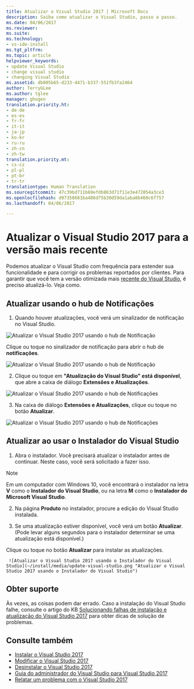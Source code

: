 ```yaml
---
title: Atualizar o Visual Studio 2017 | Microsoft Docs
description: Saiba como atualizar o Visual Studio, passo a passo.
ms.date: 04/06/2017
ms.reviewer: 
ms.suite: 
ms.technology:
- vs-ide-install
ms.tgt_pltfrm: 
ms.topic: article
helpviewer_keywords:
- update Visual Studio
- change visual studio
- changing Visual Studio
ms.assetid: db005b65-d233-4471-b337-551fb3fa2464
author: TerryGLee
ms.author: tglee
manager: ghogen
translation.priority.ht:
- de-de
- es-es
- fr-fr
- it-it
- ja-jp
- ko-kr
- ru-ru
- zh-cn
- zh-tw
translation.priority.mt:
- cs-cz
- pl-pl
- pt-br
- tr-tr
translationtype: Human Translation
ms.sourcegitcommit: 47c39bd711b69efdb863d71f11e3e472054a3ce3
ms.openlocfilehash: d97358681ba486d75b30d59da1aba8b460c6f757
ms.lasthandoff: 04/06/2017

---
```

# <a name="update-visual-studio-2017-to-the-most-recent-release"></a>Atualizar o Visual Studio 2017 para a versão mais recente
Podemos atualizar o Visual Studio com frequência para estender sua funcionalidade e para corrigir os problemas reportados por clientes. Para garantir que você tem a versão otimizada mais [recente do Visual Studio](https://www.visualstudio.com/en-us/news/releasenotes/vs2017-relnotes#release-history), é preciso atualizá-lo. Veja como.

## <a name="update-by-using-the-notifications-hub"></a>Atualizar usando o hub de Notificações
1. Quando houver atualizações, você verá um sinalizador de notificação no Visual Studio.

  ![Atualizar o Visual Studio 2017 usando o hub de Notificação](~/install/media/notification-flag.png "O sinalizador de Notificação no Visual Studio")

  Clique ou toque no sinalizador de notificação para abrir o hub de **notificações**.

  ![Atualizar o Visual Studio 2017 usando o hub de Notificação](~/install/media/notifications-hub.png "O hub de Notificações no Visual Studio")

2. Clique ou toque em **"Atualização do Visual Studio" está disponível**, que abre a caixa de diálogo **Extensões e Atualizações**.

  ![Atualizar o Visual Studio 2017 usando o hub de Notificações](~/install/media/notifications-hub-select.png "O hub de Notificações no Visual Studio")

3. Na caixa de diálogo **Extensões e Atualizações**, clique ou toque no botão **Atualizar**.

  ![Atualizar o Visual Studio 2017 usando o hub de Notificações](~/install/media/notifications-extensions-and-updates.png "A caixa de diálogo Extensões e Atualizações no Visual Studio")

## <a name="update-by-using-the-visual-studio-installer"></a>Atualizar ao usar o Instalador do Visual Studio
1.    Abra o instalador. Você precisará atualizar o instalador antes de continuar. Neste caso, você será solicitado a fazer isso.
 >[!NOTE]
 > Em um computador com Windows 10, você encontrará o instalador na letra **V** como o **Instalador do Visual Studio**, ou na letra **M** como o **Instalador do Microsoft Visual Studio**.

2.    Na página **Produto** no instalador, procure a edição do Visual Studio instalada.

3.    Se uma atualização estiver disponível, você verá um botão **Atualizar**. (Pode levar alguns segundos para o instalador determinar se uma atualização está disponível.)

  Clique ou toque no botão **Atualizar** para instalar as atualizações.

     ![Atualizar o Visual Studio 2017 usando o Instalador do Visual Studio](~/install/media/update-visual-studio.png "Atualizar o Visual Studio 2017 usando o Instalador do Visual Studio")

## <a name="get-support"></a>Obter suporte
Às vezes, as coisas podem dar errado. Caso a instalação do Visual Studio falhe, consulte o artigo do KB [Solucionando falhas de instalação e atualização do Visual Studio 2017](https://support.microsoft.com/help/4015967/troubleshooting-visual-studio-2017-installation-and-upgrade-failures) para obter dicas de solução de problemas.

## <a name="see-also"></a>Consulte também
* [Instalar o Visual Studio 2017](https://go.microsoft.com/fwlink/?linkid=833223)
* [Modificar o Visual Studio 2017](modify-visual-studio.md)
* [Desinstalar o Visual Studio 2017](uninstall-visual-studio.md)
* [Guia do administrador do Visual Studio para Visual Studio 2017](visual-studio-administrator-guide.md)
* [Relatar um problema com o Visual Studio 2017](../ide/how-to-report-a-problem-with-visual-studio-2017.md)

